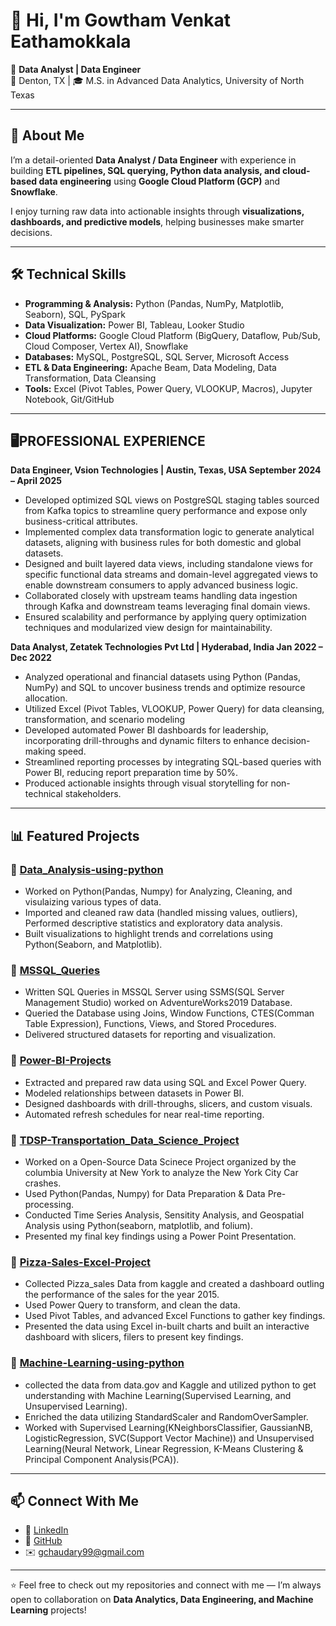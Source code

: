 # 👋 Hi, I'm Gowtham Venkat Eathamokkala  

🎯 **Data Analyst | Data Engineer**  
📍 Denton, TX | 🎓 M.S. in Advanced Data Analytics, University of North Texas  

---

## 🚀 About Me  
I’m a detail-oriented **Data Analyst / Data Engineer** with experience in building **ETL pipelines, SQL querying, Python data analysis, and cloud-based data engineering** using **Google Cloud Platform (GCP)** and **Snowflake**.  

I enjoy turning raw data into actionable insights through **visualizations, dashboards, and predictive models**, helping businesses make smarter decisions.  

---

## 🛠️ Technical Skills  
- **Programming & Analysis:** Python (Pandas, NumPy, Matplotlib, Seaborn), SQL, PySpark  
- **Data Visualization:** Power BI, Tableau, Looker Studio  
- **Cloud Platforms:** Google Cloud Platform (BigQuery, Dataflow, Pub/Sub, Cloud Composer, Vertex AI), Snowflake  
- **Databases:** MySQL, PostgreSQL, SQL Server, Microsoft Access  
- **ETL & Data Engineering:** Apache Beam, Data Modeling, Data Transformation, Data Cleansing  
- **Tools:** Excel (Pivot Tables, Power Query, VLOOKUP, Macros), Jupyter Notebook, Git/GitHub  

---
## 🖥️PROFESSIONAL EXPERIENCE
**Data Engineer, Vsion Technologies | Austin, Texas, USA September 2024 – April 2025**
- Developed optimized SQL views on PostgreSQL staging tables sourced from Kafka topics to streamline query performance and expose only business-critical attributes.
- Implemented complex data transformation logic to generate analytical datasets, aligning with business rules for both domestic and global datasets.
- Designed and built layered data views, including standalone views for specific functional data streams and domain-level aggregated views to enable downstream consumers to apply advanced business logic.
- Collaborated closely with upstream teams handling data ingestion through Kafka and downstream teams leveraging final domain views.
- Ensured scalability and performance by applying query optimization techniques and modularized view design for maintainability.
  
**Data Analyst, Zetatek Technologies Pvt Ltd | Hyderabad, India Jan 2022 – Dec 2022**
- Analyzed operational and financial datasets using Python (Pandas, NumPy) and SQL to uncover business trends and optimize resource allocation.
- Utilized Excel (Pivot Tables, VLOOKUP, Power Query) for data cleansing, transformation, and scenario modeling
- Developed automated Power BI dashboards for leadership, incorporating drill-throughs and dynamic filters to enhance decision-making speed.
- Streamlined reporting processes by integrating SQL-based queries with Power BI, reducing report preparation time by 50%.
- Produced actionable insights through visual storytelling for non-technical stakeholders.
  
---

## 📊 Featured Projects  

### 🔹 [Data_Analysis-using-python](https://github.com/Gowthamch9/Data-Analysis-using-python)
- Worked on Python(Pandas, Numpy) for Analyzing, Cleaning, and visulaizing various types of data.
- Imported and cleaned raw data (handled missing values, outliers), Performed descriptive statistics and exploratory data analysis.
- Built visualizations to highlight trends and correlations using Python(Seaborn, and Matplotlib).

### 🔹 [MSSQL_Queries](https://github.com/Gowthamch9/MSSQL_Queries)
- Written SQL Queries in MSSQL Server using SSMS(SQL Server Management Studio) worked on AdventureWorks2019 Database.  
- Queried the Database using Joins, Window Functions, CTES(Comman Table Expression), Functions, Views, and Stored Procedures.  
- Delivered structured datasets for reporting and visualization. 

### 🔹 [Power-BI-Projects](https://github.com/Gowthamch9/Power-BI-Projects)  
- Extracted and prepared raw data using SQL and Excel Power Query.  
- Modeled relationships between datasets in Power BI.  
- Designed dashboards with drill-throughs, slicers, and custom visuals.
- Automated refresh schedules for near real-time reporting.

 ### 🔹 [TDSP-Transportation_Data_Science_Project](https://github.com/Gowthamch9/TDSP-Transportation_Data_Science_Project)  
- Worked on a Open-Source Data Scinece Project organized by the columbia University at New York to analyze the New York City Car crashes.
- Used Python(Pandas, Numpy) for Data Preparation & Data Pre-processing.
- Conducted Time Series Analysis, Sensitity Analysis, and Geospatial Analysis using Python(seaborn, matplotlib, and folium).    
- Presented my final key findings using a Power Point Presentation.
### 🔹 [Pizza-Sales-Excel-Project](https://github.com/Gowthamch9/Pizza-Sales-Excel-Project)  
- Collected Pizza_sales Data from kaggle and created a dashboard outling the performance of the sales for the year 2015.
- Used Power Query to transform, and clean the data.
- Used Pivot Tables, and advanced Excel Functions to gather key findings.
- Presented the data using Excel in-built charts and built an interactive dashboard with slicers, filers to present key findings.

### 🔹 [Machine-Learning-using-python](https://github.com/Gowthamch9/Machine-Learning-using-Python)  
- collected the data from data.gov and Kaggle and utilized python to get understanding with Machine Learning(Supervised Learning, and Unsupervised Learning).
- Enriched the data utilizing StandardScaler and RandomOverSampler.
- Worked with Supervised Learning(KNeighborsClassifier, GaussianNB, LogisticRegression, SVC(Support Vector Machine)) and Unsupervised Learning(Neural Network, Linear Regression, K-Means Clustering & Principal Component Analysis(PCA)).

---

## 📫 Connect With Me  
- 💼 [LinkedIn](https://www.linkedin.com/in/gowtham-eathamokkala)  
- 📂 [GitHub](https://github.com/Gowthamch9)  
- ✉️ gchaudary99@gmail.com  

---
⭐️ Feel free to check out my repositories and connect with me — I’m always open to collaboration on **Data Analytics, Data Engineering, and Machine Learning** projects!

